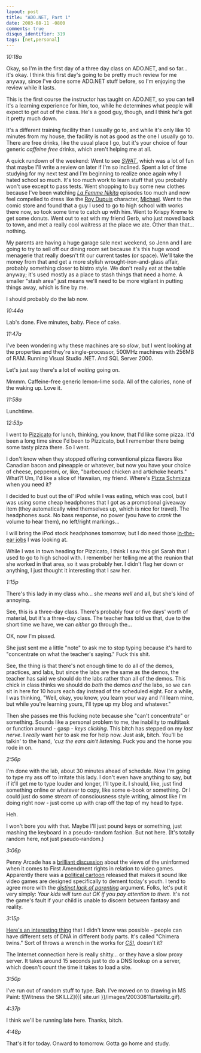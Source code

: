 ```yaml
---
layout: post
title: "ADO.NET, Part 1"
date: 2003-08-11 -0800
comments: true
disqus_identifier: 319
tags: [net,personal]
---
```

*10:18a*

 Okay, so I'm in the first day of a three day class on ADO.NET, and so
far... it's okay. I think this first day's going to be pretty much
review for me anyway, since I've done some ADO.NET stuff before, so I'm
enjoying the review while it lasts.

 This is the first course the instructor has taught on ADO.NET, so you
can tell it's a learning experience for him, too, while he determines
what people will expect to get out of the class. He's a good guy,
though, and I think he's got it pretty much down.

 It's a different training facility than I usually go to, and while it's
only like 10 minutes from my house, the facility is not as good as the
one I usually go to. There are free drinks, like the usual place I go,
but it's your choice of four generic *caffeine free* drinks, which
aren't helping me at all.

 A quick rundown of the weekend: Went to see
[*SWAT*](http://us.imdb.com/Title?0257076), which was a lot of fun that
maybe I'll write a review on later if I'm so inclined. Spent a lot of
time studying for my next test and I'm beginning to realize once again
why I hated school so much. It's too much work to learn stuff that you
probably won't use except to pass tests. Went shopping to buy some new
clothes because I've been watching [*La Femme
Nikita*](http://www.usanetwork.com/series/nikita/) episodes too much and
now feel compelled to dress like the [Roy
Dupuis](http://us.imdb.com/Name?Dupuis,%20Roy) character,
[Michael](http://www.usanetwork.com/series/nikita/michael.html). Went to
the comic store and found that a guy I used to go to high school with
works there now, so took some time to catch up with him. Went to Krispy
Kreme to get some donuts. Went out to eat with my friend Gerb, who just
moved back to town, and met a really cool waitress at the place we ate.
Other than that... nothing.

 My parents are having a huge garage sale next weekend, so Jenn and I
are going to try to sell off our dining room set because it's this huge
wood menagerie that really doesn't fit our current tastes (or space).
We'll take the money from that and get a more stylish
wrought-iron-and-glass affair, probably something closer to bistro
style. We don't really eat at the table anyway; it's used mostly as a
place to stash things that need a home. A smaller "stash area" just
means we'll need to be more vigilant in putting things away, which is
fine by me.

 I should probably do the lab now.

 *10:44a*

 Lab's done. Five minutes, baby. Piece of cake.

 *11:47a*

 I've been wondering why these machines are so *slow*, but I went
looking at the properties and they're single-processor, 500MHz machines
with 256MB of RAM. Running Visual Studio .NET. And SQL Server 2000.

 Let's just say there's a lot of *waiting* going on.

 Mmmm. Caffeine-free generic lemon-lime soda. All of the calories, none
of the waking up. Love it.

 *11:58a*

 Lunchtime.

 *12:53p*

 I went to [Pizzicato](http://www.pizzicatogourmetpizza.com/) for lunch,
thinking, you know, that I'd like some pizza. It'd been a long time
since I'd been to Pizzicato, but I remember there being some tasty pizza
there. So I went.

 I don't know when they stopped offering conventional pizza flavors like
Canadian bacon and pineapple or whatever, but now you have your choice
of cheese, pepperoni, or, like, "barbecued chicken and artichoke
hearts." What?! Um, I'd like a slice of Hawaiian, my friend. Where's
[Pizza Schmizza](http://www.schmizza.com/) when you need it?

 I decided to bust out the ol' iPod while I was eating, which was cool,
but I was using some cheap headphones that I got as a promotional
giveaway item (they automatically wind themselves up, which is nice for
travel). The headphones *suck*. No bass response, no power (you have to
*crank* the volume to hear them), no left/right markings...

 I will bring the iPod stock headphones tomorrow, but I do need those
[in-the-ear
jobs](http://www.amazon.com/exec/obidos/ASIN/B000092YQW/mhsvortex) I was
looking at.

 While I was in town heading for Pizzicato, I think I saw this girl
Sarah that I used to go to high school with. I remember her telling me
at the reunion that she worked in that area, so it was probably her. I
didn't flag her down or anything, I just thought it interesting that I
saw her.

 *1:15p*

 There's this lady in my class who... she *means well* and all, but
she's kind of annoying.

 See, this is a three-day class. There's probably four or five days'
worth of material, but it's a three-day class. The teacher has told us
that, due to the short time we have, we can *either* go through the...

 OK, now I'm pissed.

 She just sent me a little "note" to ask me to stop typing because it's
hard to "concentrate on what the teacher's saying." Fuck this shit.

 See, the thing is that there's not enough time to do all of the demos,
practices, and labs, but since the labs are the same as the demos, the
teacher has said we should do the labs rather than all of the demos.
This chick in class thinks we should do *both* the demos *and* the labs,
so we can sit in here for 10 hours each day instead of the scheduled
eight. For a while, I was thinking, "Well, okay, you know, you learn
your way and I'll learn mine, but while you're learning yours, I'll type
up my blog and whatever."

 Then she passes me this fucking note because she "can't concentrate" or
something. Sounds like a personal problem to me, the inability to
multitask or function around - gasp - *keys clicking*. This bitch has
stepped on my *last nerve*. I *really* want her to ask me for help now.
Just ask, bitch. You'll be talkin' to the hand, *'cuz the ears ain't
listening*. Fuck you and the horse you rode in on.

 *2:56p*

 I'm done with the lab, about 30 minutes ahead of schedule. Now I'm
going to type my ass off to irritate this lady. I don't even have
anything to say, but if it'll get me to type louder and longer, I'll
type it. I should, like, just find something online or whatever to copy,
like some e-book or something. Or I could just do some stream of
consciousness style writing, almost like I'm doing right now - just come
up with crap off the top of my head to type.

 Heh.

 I won't bore you with that. Maybe I'll just pound keys or something,
just mashing the keyboard in a pseudo-random fashion. But not here.
(It's totally random here, not just pseudo-random.)

 *3:06p*

 Penny Arcade has a [brilliant
discussion](http://www.penny-arcade.com/news.php3?date=2003-08-11) about
the views of the uninformed when it comes to First Amendment rights in
relation to video games. Apparently there was a [political
cartoon](http://www.penny-arcade.com/docs/policar.jpg) released that
makes it sound like video games are designed specifically to dement
today's youth. I tend to agree more with the [*distinct lack of
parenting*](http://www.penny-arcade.com/view.php3?date=2003-08-11)
argument. Folks, let's put it very simply: *Your kids will turn out OK
if you pay attention to them.* It's not the game's fault if your child
is unable to discern between fantasy and reality.

 *3:15p*

 [Here's an interesting
thing](http://science.slashdot.org/science/03/08/11/1345228.shtml?tid=134)
that I didn't know was possible - people can have different sets of DNA
in different body parts. It's called "Chimera twins." Sort of throws a
wrench in the works for
[*CSI*](http://www.cbs.com/primetime/csi/main.shtml), doesn't it?

 The Internet connection here is really shitty... or they have a slow
proxy server. It takes around 15 seconds just to do a DNS lookup on a
server, which doesn't count the time it takes to load a site.

 *3:50p*

 I've run out of random stuff to type. Bah. I've moved on to drawing in
MS Paint:
![Witness the
SKILLZ]({{ site.url }}/images/20030811artskillz.gif).

 *4:37p*

 I think we'll be running late here. Thanks, bitch.

 *4:48p*

 That's it for today. Onward to tomorrow. Gotta go home and study.
